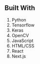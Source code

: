 
## Built With

1. Python
2. Tensorflow
3. Keras
4. OpenCV
5. JavaScript
6. HTML/CSS
7. React
8. Next.js
